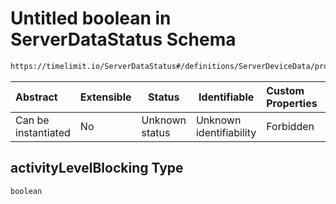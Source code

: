 # Untitled boolean in ServerDataStatus Schema

```txt
https://timelimit.io/ServerDataStatus#/definitions/ServerDeviceData/properties/activityLevelBlocking
```




| Abstract            | Extensible | Status         | Identifiable            | Custom Properties | Additional Properties | Access Restrictions | Defined In                                                                            |
| :------------------ | ---------- | -------------- | ----------------------- | :---------------- | --------------------- | ------------------- | ------------------------------------------------------------------------------------- |
| Can be instantiated | No         | Unknown status | Unknown identifiability | Forbidden         | Allowed               | none                | [ServerDataStatus.schema.json\*](ServerDataStatus.schema.json "open original schema") |

## activityLevelBlocking Type

`boolean`
